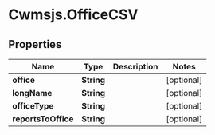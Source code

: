 # Cwmsjs.OfficeCSV

## Properties

Name | Type | Description | Notes
------------ | ------------- | ------------- | -------------
**office** | **String** |  | [optional] 
**longName** | **String** |  | [optional] 
**officeType** | **String** |  | [optional] 
**reportsToOffice** | **String** |  | [optional] 


